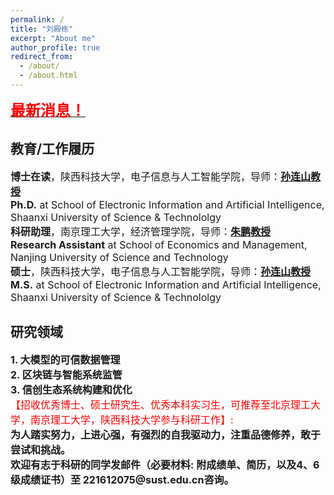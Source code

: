 ```yaml
---
permalink: /
title: "刘殿栋"
excerpt: "About me"
author_profile: true
redirect_from: 
  - /about/
  - /about.html
---
```


<a href="https://fei-tong.github.io/News/"><font size="5"><font color="red"><b>最新消息！</b></font></font></a>

## 教育/工作履历
<font size="3">

<b>博士在读</b>，陕西科技大学，电子信息与人工智能学院，导师：<a href="https://dianzhi.www.sust.edu.cn/info/4667/37842.htm" target="_blank"><b>孙连山教授</b></a><br>
<b>Ph.D.</b> at School of Electronic Information and Artificial Intelligence, Shaanxi University of Science & Technololgy<br>
<b>科研助理</b>，南京理工大学，经济管理学院，导师：<a href="https://teacher.njust.edu.cn/jjgl/zp/list.htm" target="_blank"><b>朱鹏教授</b></a><br>
<b>Research Assistant</b> at School of Economics and Management, Nanjing University of Science and Technology<br>
<b>硕士</b>，陕西科技大学，电子信息与人工智能学院，导师：<a href="https://dianzhi.www.sust.edu.cn/info/4667/37842.htm" target="_blank"><b>孙连山教授</b></a><br>
<b>M.S.</b> at School of Electronic Information and Artificial Intelligence, Shaanxi University of Science & Technololgy<br>
</font>

## 研究领域
<font size="3">
<b>1.  大模型的可信数据管理</b> <br>
<b>2.  区块链与智能系统监管</b> <br>
<b>3.  信创生态系统构建和优化</b><br>
<font color="red">【招收优秀博士、硕士研究生、优秀本科实习生，可推荐至北京理工大学，南京理工大学，陕西科技大学参与科研工作】:</font><br>
<b>为人踏实努力，上进心强，有强烈的自我驱动力，注重品德修养，敢于尝试和挑战。</b><br>
<b>欢迎有志于科研的同学发邮件（必要材料: 附成绩单、简历，以及4、6级成绩证书）至 221612075@sust.edu.cn咨询。</b><br>
</font>



<!-- ---
permalink: /
title: "Zhe Zhou"
excerpt: "About me"
author_profile: true
redirect_from: 
  - /about/
  - /about.html
---

<b>客座学生 (2023.2 - 至今)</b>，中国科学院计算技术研究所，处理器芯片全国重点实验室<br>
Guest Student at <b>State Key Laboratory of Processors</b>, <b>ICT</b><br>
Supervisor: <b>Hang Lu</b><br>
<b>博士研究生 (2021.9 - 至今)</b>，东南大学，网络空间安全<br>
Ph.D. at <b>School of Cyber Science and Engineering</b>, Southeast University <b>(SEU)</b><br>
Supervisor: [<b>Fei Tong</b>](https://cyber.seu.edu.cn/_s303/tf4/list.psp)<br>
<b>本科 (2017.9 - 2021.6)</b>，南京邮电大学，信息科技英才班<br>
B.E. at <b>Bell Honors School</b>, Nanjing University of Posts and Telecommunications <b>(NJUPT)</b>

**感兴趣的方向：处理器微架构安全~~民科~~，隐私计算加速器，AI加速器/处理器** -->

